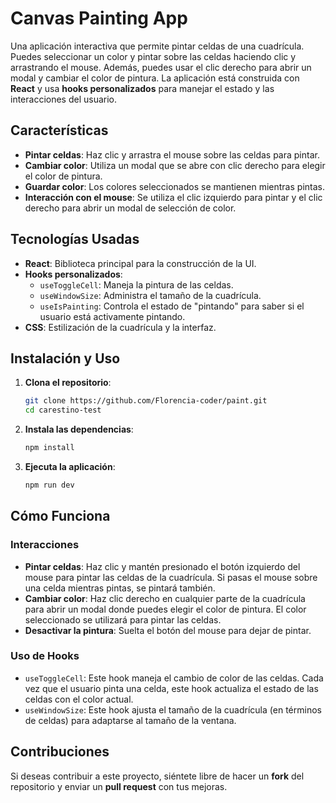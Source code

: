 # **Canvas Painting App**

Una aplicación interactiva que permite pintar celdas de una cuadrícula. Puedes seleccionar un color y pintar sobre las celdas haciendo clic y arrastrando el mouse. Además, puedes usar el clic derecho para abrir un modal y cambiar el color de pintura. La aplicación está construida con **React** y usa **hooks personalizados** para manejar el estado y las interacciones del usuario.

## **Características**

- **Pintar celdas**: Haz clic y arrastra el mouse sobre las celdas para pintar.
- **Cambiar color**: Utiliza un modal que se abre con clic derecho para elegir el color de pintura.
- **Guardar color**: Los colores seleccionados se mantienen mientras pintas.
- **Interacción con el mouse**: Se utiliza el clic izquierdo para pintar y el clic derecho para abrir un modal de selección de color.

## **Tecnologías Usadas**

- **React**: Biblioteca principal para la construcción de la UI.
- **Hooks personalizados**:
  - `useToggleCell`: Maneja la pintura de las celdas.
  - `useWindowSize`: Administra el tamaño de la cuadrícula.
  - `useIsPainting`: Controla el estado de "pintando" para saber si el usuario está activamente pintando.
- **CSS**: Estilización de la cuadrícula y la interfaz.

## **Instalación y Uso**

1. **Clona el repositorio**:

   ```bash
   git clone https://github.com/Florencia-coder/paint.git
   cd carestino-test
   ```

2. **Instala las dependencias**:

   ```bash
   npm install
   ```

3. **Ejecuta la aplicación**:

   ```bash
   npm run dev
   ```

## **Cómo Funciona**

### **Interacciones**

- **Pintar celdas**: Haz clic y mantén presionado el botón izquierdo del mouse para pintar las celdas de la cuadrícula. Si pasas el mouse sobre una celda mientras pintas, se pintará también.
- **Cambiar color**: Haz clic derecho en cualquier parte de la cuadrícula para abrir un modal donde puedes elegir el color de pintura. El color seleccionado se utilizará para pintar las celdas.
- **Desactivar la pintura**: Suelta el botón del mouse para dejar de pintar.

### **Uso de Hooks**

- `useToggleCell`: Este hook maneja el cambio de color de las celdas. Cada vez que el usuario pinta una celda, este hook actualiza el estado de las celdas con el color actual.
- `useWindowSize`: Este hook ajusta el tamaño de la cuadrícula (en términos de celdas) para adaptarse al tamaño de la ventana.

## **Contribuciones**

Si deseas contribuir a este proyecto, siéntete libre de hacer un **fork** del repositorio y enviar un **pull request** con tus mejoras.
